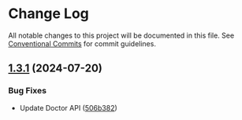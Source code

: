 # Change Log

All notable changes to this project will be documented in this file.
See [Conventional Commits](https://conventionalcommits.org) for commit guidelines.

## [1.3.1](https://github.com/Mayamee/lernarepo/compare/v1.3.0...v1.3.1) (2024-07-20)


### Bug Fixes

* Update Doctor API ([506b382](https://github.com/Mayamee/lernarepo/commit/506b38268df8508116aafdf080640d387d8f4f48))
